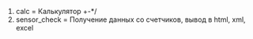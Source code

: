 1. calc = Калькулятор +-*/
2. sensor_check = Получение данных со счетчиков, вывод в html, xml, excel